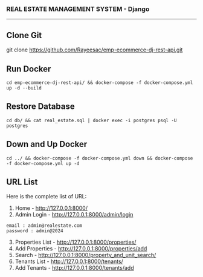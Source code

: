 ### REAL ESTATE MANAGEMENT SYSTEM - Django 
----------

Clone Git
----------

git clone https://github.com/Rayeesac/emp-ecommerce-dj-rest-api.git

Run Docker 
----------

```
cd emp-ecommerce-dj-rest-api/ && docker-compose -f docker-compose.yml up -d --build
```

Restore Database
---------

```
cd db/ && cat real_estate.sql | docker exec -i postgres psql -U postgres
```

Down and Up Docker
--------

```
cd ../ && docker-compose -f docker-compose.yml down && docker-compose -f docker-compose.yml up -d
```

URL List
-------------------

Here is the complete list of URL: 

1. Home - http://127.0.0.1:8000/
2. Admin Login - http://127.0.0.1:8000/admin/login
```
email : admin@realestate.com
password : admin@2024
```
3. Properties List - http://127.0.0.1:8000/properties/
4. Add Properties - http://127.0.0.1:8000/properties/add
5. Search - http://127.0.0.1:8000/property_and_unit_search/
6. Tenants List - http://127.0.0.1:8000/tenants/
7. Add Tenants - http://127.0.0.1:8000/tenants/add
